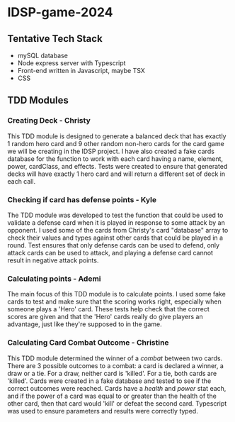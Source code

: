# IDSP-game-2024

## Tentative Tech Stack

- mySQL database
- Node express server with Typescript
- Front-end written in Javascript, maybe TSX
- CSS

## TDD Modules

### Creating Deck - Christy

This TDD module is designed to generate a balanced deck that has exactly 1 random hero card and 9 other random non-hero cards for the card game we will be creating in the IDSP project. I have also created a fake cards database for the function to work with each card having a name, element, power, cardClass, and effects. Tests were created to ensure that generated decks will have exactly 1 hero card and will return a different set of deck in each call.

### Checking if card has defense points - Kyle

The TDD module was developed to test the function that could be used to validate a defense card when it is played in response to some attack by an opponent. I used some of the cards from Christy's card "database" array to check their values and types against other cards that could be played in a round. Test ensures that only defense cards can be used to defend, only attack cards can be used to attack, and playing a defense card cannot result in negative attack points.

### Calculating points - Ademi

The main focus of this TDD module is to calculate points. I used some fake cards to test and make sure that the scoring works right, especially when someone plays a 'Hero' card. These tests help check that the correct scores are given and that the 'Hero' cards really do give players an advantage, just like they're supposed to in the game.

### Calculating Card Combat Outcome - Christine

This TDD module determined the winner of a _combat_ between two cards. There are 3 possible outcomes to a combat: a card is declared a winner,
a draw or a tie. For a draw, neither card is 'killed'. For a tie, both cards are 'killed'. Cards were created in a fake database and tested to see if the correct outcomes were reached. Cards have a _health_ and _power_ stat each, and if the power of a card was equal to or greater than the health of the other card, then that card would 'kill' or defeat the second card. Typescript was used to ensure parameters and results were correctly typed.
